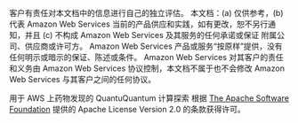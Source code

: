 客户有责任对本文档中的信息进行自己的独立评估。 本文档：(a) 仅供参考，(b) 代表 Amazon Web Services 当前的产品供应和实践，如有更改，恕不另行通知，并且 (c) 不构成 Amazon Web Services 及其服务的任何承诺或保证 附属公司、供应商或许可方。 Amazon Web Services 产品或服务“按原样”提供，没有任何明示或暗示的保证、陈述或条件。 Amazon Web Services 对其客户的责任和义务由 Amazon Web Services 协议控制，本文档不属于也不会修改 Amazon Web Services 与其客户之间的任何协议。

用于 AWS 上药物发现的 QuantuQuantum 计算探索
根据 [The Apache Software Foundation][foundation] 提供的 Apache License Version 2.0 的条款获得许可。

[foundation]: https://www.apache.org/licenses/LICENSE-2.0
